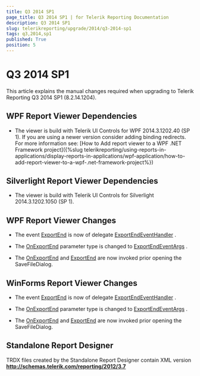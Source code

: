 ```yaml
---
title: Q3 2014 SP1
page_title: Q3 2014 SP1 | for Telerik Reporting Documentation
description: Q3 2014 SP1
slug: telerikreporting/upgrade/2014/q3-2014-sp1
tags: q3,2014,sp1
published: True
position: 5
---
```


# Q3 2014 SP1



This article explains the manual changes required when upgrading to Telerik Reporting Q3 2014 SP1 (8.2.14.1204).

## WPF Report Viewer Dependencies

* The viewer is build with Telerik UI Controls for WPF 2014.3.1202.40 (SP 1). If you are using a newer version consider adding binding redirects. For more information see:               [How to Add report viewer to a WPF .NET Framework project]({%slug telerikreporting/using-reports-in-applications/display-reports-in-applications/wpf-application/how-to-add-report-viewer-to-a-wpf-.net-framework-project%})

## Silverlight Report Viewer Dependencies

* The viewer is build with Telerik UI Controls for Silverlight 2014.3.1202.1050 (SP 1).             

## WPF Report Viewer Changes

* The event  [ExportEnd](/reporting/api/Telerik.ReportViewer.Wpf.ReportViewer#Telerik_ReportViewer_Wpf_ReportViewer_ExportEnd)  is now of delegate                [ExportEndEventHandler](/reporting/api/Telerik.ReportViewer.Common.ExportEndEventHandler) .             

* The  [OnExportEnd](/reporting/api/Telerik.ReportViewer.Wpf.ReportViewer#Telerik_ReportViewer_Wpf_ReportViewer_OnExportEnd_Telerik_ReportViewer_Common_ExportEndEventArgs_)                parameter type is changed to                [ExportEndEventArgs](/reporting/api/Telerik.ReportViewer.Common.ExportEndEventArgs) .             

* The  [OnExportEnd](/reporting/api/Telerik.ReportViewer.Wpf.ReportViewer#Telerik_ReportViewer_Wpf_ReportViewer_OnExportEnd_Telerik_ReportViewer_Common_ExportEndEventArgs_)                and  [ExportEnd](/reporting/api/Telerik.ReportViewer.Wpf.ReportViewer#Telerik_ReportViewer_Wpf_ReportViewer_ExportEnd)  are now invoked prior opening the SaveFileDialog.             

## WinForms Report Viewer Changes

* The event  [ExportEnd](/reporting/api/Telerik.ReportViewer.WinForms.ReportViewerBase#Telerik_ReportViewer_WinForms_ReportViewerBase_ExportEnd)  is now of delegate                [ExportEndEventHandler](/reporting/api/Telerik.ReportViewer.Common.ExportEndEventHandler) .             

* The  [OnExportEnd](/reporting/api/Telerik.ReportViewer.WinForms.ReportViewerBase#Telerik_ReportViewer_WinForms_ReportViewerBase_OnExportEnd_Telerik_ReportViewer_Common_ExportEndEventArgs_)                parameter type is changed to                [ExportEndEventArgs](/reporting/api/Telerik.ReportViewer.Common.ExportEndEventArgs) .             

* The  [OnExportEnd](/reporting/api/Telerik.ReportViewer.Wpf.ReportViewer#Telerik_ReportViewer_Wpf_ReportViewer_OnExportEnd_Telerik_ReportViewer_Common_ExportEndEventArgs_)                and  [ExportEnd](/reporting/api/Telerik.ReportViewer.Wpf.ReportViewer#Telerik_ReportViewer_Wpf_ReportViewer_ExportEnd)  are now invoked prior opening the SaveFileDialog.             

## Standalone Report Designer

TRDX files created by the Standalone Report Designer contain XML version __http://schemas.telerik.com/reporting/2012/3.7__

